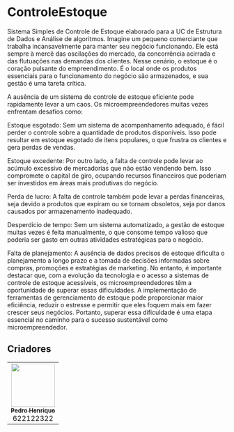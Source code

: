 # ControleEstoque
Sistema Simples de Controle de Estoque elaborado para a UC de Estrutura de Dados e Análise de algoritmos.
Imagine um pequeno comerciante que trabalha incansavelmente para manter seu negócio funcionando. Ele está sempre à mercê das oscilações do mercado, da concorrência acirrada e das flutuações nas demandas dos clientes. Nesse cenário, o estoque é o coração pulsante do empreendimento. É o local onde os produtos essenciais para o funcionamento do negócio são armazenados, e sua gestão é uma tarefa crítica.

A ausência de um sistema de controle de estoque eficiente pode rapidamente levar a um caos. Os microempreendedores muitas vezes enfrentam desafios como:

Estoque esgotado: Sem um sistema de acompanhamento adequado, é fácil perder o controle sobre a quantidade de produtos disponíveis. Isso pode resultar em estoque esgotado de itens populares, o que frustra os clientes e gera perdas de vendas.

Estoque excedente: Por outro lado, a falta de controle pode levar ao acúmulo excessivo de mercadorias que não estão vendendo bem. Isso compromete o capital de giro, ocupando recursos financeiros que poderiam ser investidos em áreas mais produtivas do negócio.

Perda de lucro: A falta de controle também pode levar a perdas financeiras, seja devido a produtos que expiram ou se tornam obsoletos, seja por danos causados por armazenamento inadequado.

Desperdício de tempo: Sem um sistema automatizado, a gestão de estoque muitas vezes é feita manualmente, o que consome tempo valioso que poderia ser gasto em outras atividades estratégicas para o negócio.

Falta de planejamento: A ausência de dados precisos de estoque dificulta o planejamento a longo prazo e a tomada de decisões informadas sobre compras, promoções e estratégias de marketing.
No entanto, é importante destacar que, com a evolução da tecnologia e o acesso a sistemas de controle de estoque acessíveis, os microempreendedores têm a oportunidade de superar essas dificuldades. A implementação de ferramentas de gerenciamento de estoque pode proporcionar maior eficiência, reduzir o estresse e permitir que eles foquem mais em fazer crescer seus negócios. Portanto, superar essa dificuldade é uma etapa essencial no caminho para o sucesso sustentável como microempreendedor.

## Criadores
<table>
  <tr>
    <td align="center"><a href="https://https://github.com/Pedro-HCM"><img src="https://avatars.githubusercontent.com/u/92341351?v=4" width="100px;" alt=""/><br /><sub><b>Pedro Henrique</b></sub></a><br /> <a>622122322</a></td>
  <tr>
<table
